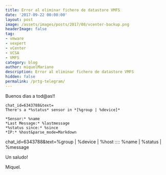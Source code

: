 ```yaml
---
title: Error al eliminar fichero de datastore VMFS
date: '2017-09-22 00:00:00'
layout: post
image: /assets/images/posts/2017/08/vcenter-backup.png
headerImage: false
tag:
- vmware
- vexpert
- vCenter
- VCSA
- VMFS
category: blog
author: miquelMariano
description: Error al eliminar fichero de datastore VMFS
hidden: false
permalink: /prtg-telegram/
---
```


Buenos dias a tod@as!!

```
chat_id=6343788&text=
There's a *%status* sensor in *[%group | %device]*

*Sensor:* %name
*Last Message:* %lastmessage 
*%status since:* %since
*IP:* %host&parse_mode=Markdown
```

chat_id=6343788&text=%group | %device | %host :::: %name | %status | %message




Un saludo!

Miquel.


